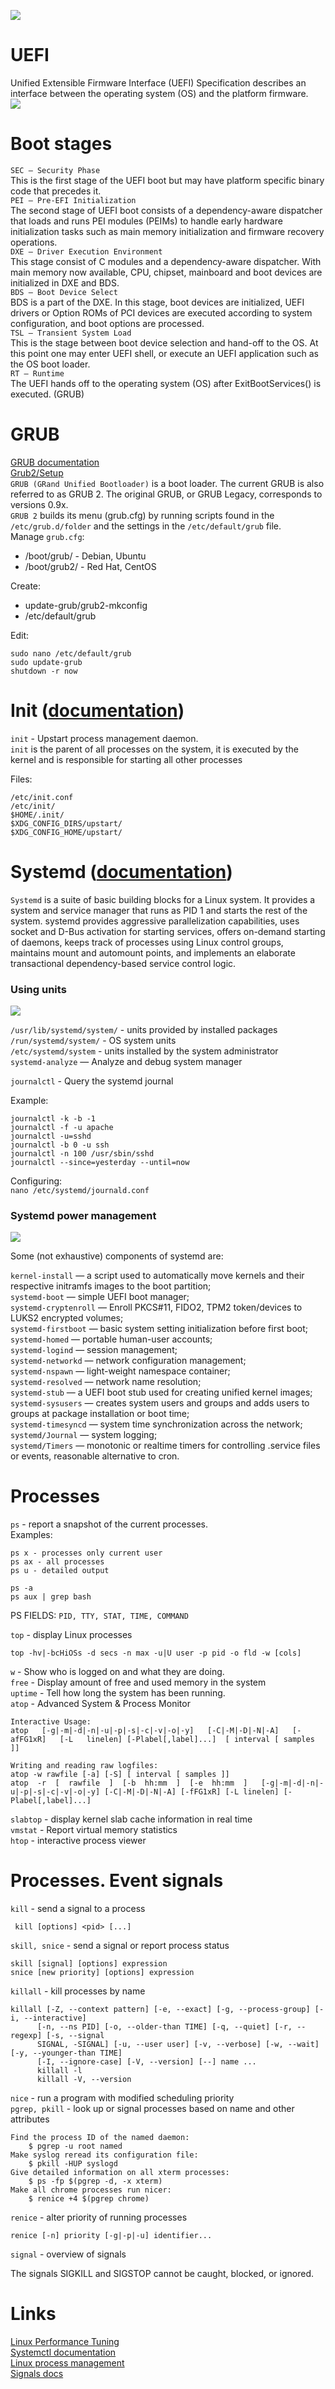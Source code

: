 ![](pic/architecture.png)  
# UEFI
Unified Extensible Firmware Interface (UEFI) Specification describes an interface between the operating system (OS) and the platform firmware.  
![](pic/uefi.png)  

# Boot stages
`SEC – Security Phase`  
This is the first stage of the UEFI boot but may have platform specific binary code that precedes it.  
`PEI – Pre-EFI Initialization`  
The second stage of UEFI boot consists of a dependency-aware dispatcher that loads and runs PEI modules (PEIMs) to handle early hardware initialization tasks such as main memory initialization and firmware recovery operations.  
`DXE – Driver Execution Environment`  
This stage consist of C modules and a dependency-aware dispatcher. With main memory now available, CPU, chipset, mainboard and boot devices are initialized in DXE and BDS.  
`BDS – Boot Device Select`  
BDS is a part of the DXE. In this stage, boot devices are initialized, UEFI drivers or Option ROMs of PCI devices are executed according to system configuration, and boot options are processed.  
`TSL – Transient System Load`  
This is the stage between boot device selection and hand-off to the OS. At this point one may enter UEFI shell, or execute an UEFI application such as the OS boot loader.  
`RT – Runtime`  
The UEFI hands off to the operating system (OS) after ExitBootServices() is executed. (GRUB)  

# GRUB
[GRUB documentation](https://wiki.archlinux.org/title/GRUB)  
[Grub2/Setup](https://help.ubuntu.com/community/Grub2/Setup)  
`GRUB (GRand Unified Bootloader)` is a boot loader. The current GRUB is also referred to as GRUB 2. The original GRUB, or GRUB Legacy, corresponds to versions 0.9x.  
`GRUB 2` builds its menu (grub.cfg) by running scripts found in the `/etc/grub.d/folder` and the settings in the `/etc/default/grub` file.  
Manage `grub.cfg`:  
- /boot/grub/ - Debian, Ubuntu  
- /boot/grub2/ - Red Hat, CentOS  

Create:  
- update-grub/grub2-mkconfig
- /etc/default/grub  

Edit:  
```
sudo nano /etc/default/grub
sudo update-grub
shutdown -r now
```  

# Init  ([documentation](https://wiki.archlinux.org/title/Init))
`init` - Upstart process management daemon.  
`init`  is  the  parent  of all processes on the system, it is executed by the kernel and is responsible for starting all other processes  

Files:  
```
/etc/init.conf
/etc/init/
$HOME/.init/
$XDG_CONFIG_DIRS/upstart/
$XDG_CONFIG_HOME/upstart/
```
# Systemd ([documentation](https://wiki.archlinux.org/title/Systemd))  
`Systemd` is a suite of basic building blocks for a Linux system. It provides a system and service manager that runs as PID 1 and starts the rest of the system. systemd provides aggressive parallelization capabilities, uses socket and D-Bus activation for starting services, offers on-demand starting of daemons, keeps track of processes using Linux control groups, maintains mount and automount points, and implements an elaborate transactional dependency-based service control logic.  

### Using units
![](pic/systemd.png)  

`/usr/lib/systemd/system/` - units provided by installed packages    
`/run/systemd/system/` - OS system units  
`/etc/systemd/system` - units installed by the system administrator  
`systemd-analyze` — Analyze and debug system manager  

`journalctl` - Query the systemd journal  
  
Example:  
```
journalctl -k -b -1
journalctl -f -u apache
journalctl -u=sshd
journalctl -b 0 -u ssh
journalctl -n 100 /usr/sbin/sshd
journalctl --since=yesterday --until=now
```
Configuring:  
`nano /etc/systemd/journald.conf`  

### Systemd power management 
![](pic/systemd-mgr.png)  

Some (not exhaustive) components of systemd are:  

`kernel-install` — a script used to automatically move kernels and their respective initramfs images to the boot partition;  
`systemd-boot` — simple UEFI boot manager;  
`systemd-cryptenroll` — Enroll PKCS#11, FIDO2, TPM2 token/devices to LUKS2 encrypted volumes;  
`systemd-firstboot` — basic system setting initialization before first boot;  
`systemd-homed` — portable human-user accounts;  
`systemd-logind` — session management;  
`systemd-networkd` — network configuration management;  
`systemd-nspawn` — light-weight namespace container;  
`systemd-resolved` — network name resolution;  
`systemd-stub` — a UEFI boot stub used for creating unified kernel images;  
`systemd-sysusers` — creates system users and groups and adds users to groups at package installation or boot time;  
`systemd-timesyncd` — system time synchronization across the network;  
`systemd/Journal` — system logging;  
`systemd/Timers` — monotonic or realtime timers for controlling .service files or events, reasonable alternative to cron.  

# Processes

`ps` - report a snapshot of the current processes.  
Examples:  
```
ps x - processes only current user
ps ax - all processes
ps u - detailed output

ps -a
ps aux | grep bash
```
PS FIELDS: `PID, TTY, STAT, TIME, COMMAND`  

`top` - display Linux processes
```
top -hv|-bcHiOSs -d secs -n max -u|U user -p pid -o fld -w [cols]
```  
`w` - Show who is logged on and what they are doing.  
`free` - Display amount of free and used memory in the system  
`uptime` - Tell how long the system has been running.  
`atop` - Advanced System & Process Monitor  
```
Interactive Usage:
atop   [-g|-m|-d|-n|-u|-p|-s|-c|-v|-o|-y]   [-C|-M|-D|-N|-A]   [-afFG1xR]   [-L   linelen] [-Plabel[,label]...]  [ interval [ samples ]]

Writing and reading raw logfiles:
atop -w rawfile [-a] [-S] [ interval [ samples ]]
atop  -r  [  rawfile  ]  [-b  hh:mm  ]  [-e  hh:mm  ]   [-g|-m|-d|-n|-u|-p|-s|-c|-v|-o|-y] [-C|-M|-D|-N|-A] [-fFG1xR] [-L linelen] [-Plabel[,label]...]
```
`slabtop` - display kernel slab cache information in real time  
`vmstat` - Report virtual memory statistics  
`htop` - interactive process viewer

# Processes. Event signals
`kill` - send a signal to a process
```
 kill [options] <pid> [...]
```
`skill, snice` - send a signal or report process status
```
skill [signal] [options] expression
snice [new priority] [options] expression
```
 `killall` - kill processes by name  
 ```
killall [-Z, --context pattern] [-e, --exact] [-g, --process-group] [-i, --interactive]
       [-n, --ns PID] [-o, --older-than TIME] [-q, --quiet] [-r, --regexp] [-s, --signal
       SIGNAL, -SIGNAL] [-u, --user user] [-v, --verbose] [-w, --wait] [-y, --younger-than TIME]
       [-I, --ignore-case] [-V, --version] [--] name ...
       killall -l
       killall -V, --version
 ```
 `nice` - run a program with modified scheduling priority  
 `pgrep, pkill` - look up or signal processes based on name and other attributes
```
Find the process ID of the named daemon:
    $ pgrep -u root named
Make syslog reread its configuration file:
    $ pkill -HUP syslogd
Give detailed information on all xterm processes:
    $ ps -fp $(pgrep -d, -x xterm)
Make all chrome processes run nicer:
    $ renice +4 $(pgrep chrome)
```
`renice` - alter priority of running processes
```
renice [-n] priority [-g|-p|-u] identifier...
 ```
`signal` - overview of signals 

The signals SIGKILL and SIGSTOP cannot be caught, blocked, or ignored.

# Links
[Linux Performance Tuning](https://gist.github.com/VitaliySid/e81a06d5158f199859b1b8b34a8d688b)  
[Systemctl documentation](https://www.freedesktop.org/software/systemd/man/systemctl.html)  
[Linux process management](https://iorilan.medium.com/linux-process-management-1-cb4407524705)  
[Signals docs](https://manpages.ubuntu.com/manpages/focal/en/man7/signal.7.html)
 

       

       

       

       

       

       

       

       